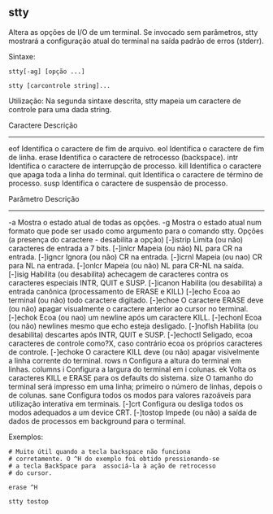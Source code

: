## stty

Altera as opções de I/O de um terminal. Se invocado sem parâmetros,
stty mostrará a configuração atual do terminal na saída padrão de erros
(stderr).

Sintaxe: 

	stty[-ag] [opção ...]

	stty [carcontrole string]...

Utilização: Na segunda sintaxe descrita, stty mapeia um caractere de
controle para uma dada string.

Caractere   Descrição
---------   ---------
eof         Identifica o caractere de fim de arquivo.
eol         Identifica o caractere de fim de linha.
erase       Identifica o caractere de retrocesso (backspace).
intr        Identifica o caractere de interrupção de processo.
kill        Identifica o caractere que apaga toda a linha do
            terminal.
quit        Identifica o caractere de término de processo.
susp        Identifica o caractere de suspensão de processo.

Parâmetro  Descrição
---------  ---------
-a         Mostra o estado atual de todas as opções.
-g         Mostra o estado atual num formato que pode ser
           usado como argumento para o comando stty.
Opções     (a presença do caractere - desabilita a opção)
[-]istrip  Limita (ou não) caracteres de entrada a 7 bits.
[-]inlcr   Mapeia (ou não) NL para CR na entrada.
[-]igncr   Ignora (ou não) CR na entrada.
[-]icrnl   Mapeia (ou nao) CR para NL na entrada.
[-]onlcr   Mapeia (ou não) NL para CR-NL na saída.
[-]isig    Habilita (ou desabilita) achecagem de caracteres
           contra os caracteres especiais INTR, QUIT e
           SUSP.
[-]icanon  Habilita (ou desabilita) a entrada canônica
           (processamento de ERASE e KILL)
[-]echo    Ecoa ao terminal (ou não) todo caractere digitado.
[-]echoe   O caractere ERASE deve (ou não) apagar
           visualmente o caractere anterior ao cursor no
           terminal.
[-]echok   Ecoa (ou nao) um newline após um caractere
           KILL.
[-]echonl  Ecoa (ou não) newlines mesmo que echo esteja
           desligado.
[-]noflsh  Habilita (ou desabilita) descartes após INTR,
           QUIT e SUSP.
[-]echoctl Seligado, ecoa caracteres de controle como?X,
caso contrário ecoa os próprios caracteres de
controle.
[-]echoke  O caractere KILL deve (ou não) apagar
           visivelmente a linha corrente do terminal.
rows n     Configura a altura do terminal em linhas.
columns i  Configura a largura do terminal em i colunas.
ek         Volta os caracteres KILL e ERASE para os
           defaults do sistema.
size       O tamanho do terminal será impresso em uma linha;
           primeiro o número de linhas, depois o de colunas.
sane       Configura todos os modos para valores razoáveis
           para utilização interativa em terminais.
[-]crt     Configura ou desliga todos os modos adequados
           a um device CRT.
[-]tostop  Impede (ou não) a saída de dados de processos
           em background para o terminal.

Exemplos:

	# Muito útil quando a tecla backspace não funciona 
    # corretamente. O ^H do exemplo foi obtido pressionando-se 
    # a tecla BackSpace para  associá-la à ação de retrocesso 
    # do cursor.

	erase ^H

	stty tostop

